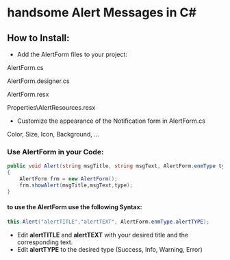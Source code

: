 # handsome Alert Messages in C#

## How to Install:
- Add the AlertForm files to your project:

AlertForm.cs

AlertForm.designer.cs

AlertForm.resx

Properties\AlertResources.resx

- Customize the appearance of the Notification form in AlertForm.cs

Color, Size, Icon, Background, ...

### Use AlertForm in your Code:
```csharp
public void Alert(string msgTitle, string msgText, AlertForm.enmType type)
{
    AlertForm frm = new AlertForm();
    frm.showAlert(msgTitle,msgText,type);
}
```
#### to use the AlertForm use the following Syntax:
```csharp
this.Alert("alertTITLE","alertTEXT", AlertForm.enmType.alertTYPE);
```
- Edit **alertTITLE** and **alertTEXT** with your desired title and the corresponding text.
- Edit **alertTYPE** to the desired type (Success, Info, Warning, Error)
